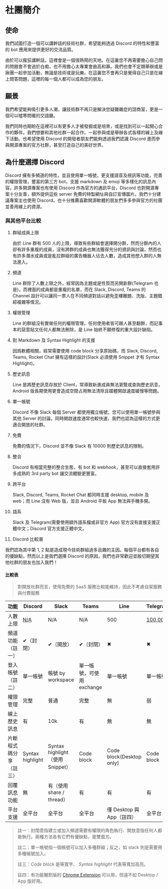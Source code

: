 # 社團簡介

## 使命

我們試圖打造一個可以講幹話的技術社群，希望能夠透過 Discord 的特性和豐富的 bot 應用來提供更好的交流品質。

由於可以瘋狂講幹話，這裡會是一個很熱鬧的天地。在這裏您不再需要擔心自己問的問題會不會過於白痴，也不用擔心太專業會曲高和寡。我們也會不定期舉辦或是揪團一起參加活動，無論是技術或是玩樂。在這裏您不會再只是覺得自己只是在線上問答問題，這裡的每一個人都可以成為您的朋友。

## 願景

我們希望能夠吸引更多人潮，讓技術群不再只是解決您疑難雜症的諮商室，更是一個可以噓寒問暖的交誼廳。

我們同時也期盼在這裡可以有更多人才被發掘或是培育，或是找到可以一起開心合作的夥伴。我們想要和其他社群一起合作，一起參與或是舉辦各式各樣的線上及線下活動。也希望使用 Discord 的開發者朋友們能夠透過我們認識 Discord 進而參與開源專案的官方社群，甚至打造自己的美好世界。

## 為什麼選擇 Discord

Discord 擁有多頻道的特性，並且使用單一帳號，更支援語音及視訊等功能，完善的權限管理，豐富的第三方 bot，支援 markdown 及 emoji 等多樣化的訊息內容。許多開源專案也有使用 Discord 作為官方的通訊平台，Discord 也對開源專案十分友善，額外提供這些 server 免費的特製網址與自訂宣傳圖片。我們十分建議專案主也使用 Discord，也十分推薦喜歡開源軟體的朋友們多多參與官方的社團並善用線上的資源。

### 與其他平台比較

1. 群組成員上限

   由於 Line 群有 500 人的上限，導致有些群組會選擇開分群，然而分群內的人卻有許多重複的成員，沒有跨群的成員也無法獲得充分的資訊與討論，然而也有許多潛水成員或是亂拉群組的廣告機器人佔去人數，造成其他想入群的人無法進入。

2. 頻道

   Line 群除了人數上限之外，經常因為主題或是性質而另開新群(Telegram 也是)，而裡面的成員都是重複的名單，而在 Slack, Discord, Teams 的 Channel 設計可以讓同一票人在不同頻道對話以避免歪樓離題、洗版、主題錯綜複雜等情況。

3. 權限管理

   Line 的群組沒有實做任何的權限管理，任何使用者皆可踢人甚至翻群，而記事本的惡意貼文任何人都無法刪除，是 Line 始終不願修復的重大設計缺陷。

4. 對 Markdown 及 Syntax Highlight 的支援

   因爲軟體相關，經常需要使用 code block 分享原始碼，而 Slack, Discord, Teams, Rocket Chat 擁有這樣的設計(Slack 必須使用 Snippet 才有 Syntax Highlight)。

5. 歷史訊息

   Line 是將歷史訊息存放於 Client，常導致新進成員無法瀏覽或查詢歷史訊息，Android 版長期使用更會造成空間占用無法清除且媒體開啟速度緩慢等問題。

6. 單一帳號

   Discord 不像 Slack 每個 Server 都使用獨立帳號，您可以使用單一帳號參與其他 Server 的討論，同時開啟速度通常也較快速，我們也認為這樣的方式更適合開放的社群。

7. 免費

   免費的情況下，Discord 並不像 Slack 有 10000 則歷史訊息的限制。

8. 整合

   Discord 有相當完整的整合生態，有 bot 和 webhook，甚至可以直接套用許多成熟的 3rd party bot 讓交流體驗更豐富。

9. 跨平台

   Slack, Discord, Teams, Rocket Chat 都同時支援 desktop, mobile 及 web；而 Line 沒有 Web 版，並且 Android 平板 App 無法與手機多開。

10. 語系

    Slack 及 Telegram(需要使用額外語系檔或非官方 App) 官方沒有直接支援正體中文；Discord 官方支援正體中文。

11. Discord 比較潮

我們認為其中第 1, 2 點是造成現今技術群組過多且雜的主因。每個平台都有各自的優缺點，然而以上是我們選擇 Discord 的原因，我們也非常歡迎並殷切期望其他社群的朋友也加入我們！

#### 比較表

> 對開放社群而言，使用免費的 SaaS 服務比較能維持，因此不考慮自架服務與付費服務

| 功能                   | Discord                                   | Slack                            | Teams                     | Line                      | Telegram                                              |
| ---------------------- | ----------------------------------------- | -------------------------------- | ------------------------- | ------------------------- | ----------------------------------------------------- |
| 人數上限               | [N/A](https://discordia.me/server-limits) | N/A                              | N/A                       | 500                       | [100,000](https://telegram.org/blog/admin-revolution) |
| 頻道功能（註一）       | ✔（封閉）                                 | ✔（開放）                        | ✔（封閉）                 | ✖                         | ✖                                                     |
| 登入帳號（註二）       | 單一帳號                                  | 帳號 by workspace                | 單一帳號，可使用 exchange | 單一帳號                  | 單一帳號                                              |
| 權限管理               | 完整                                      | 普通                             | 完整                      | 無                        | 弱                                                    |
| 線上歷史訊息           | 有                                        | 10k                              | 有                        | 無                        | 無                                                    |
| 片斷程式碼分享（註三） | Syntax highlight                          | Syntax highlight（使用 Snippet） | Code block                | Code block(Desktop only)  | Code block                                            |
| 回覆訊息功能           | 無                                        | 有（使用 share / thread）        | 有                        | 有                        | 有                                                    |
| 平台支援               | 全平台                                    | 全平台                           | 全平台                    | 僅 Desktop 與 App（註四） | 全平台                                                |

> 註一：封閉意指建立或加入頻道需要有權限的角色執行、開放意指任何人都能執行。兩種方法各有它們有優缺點，是雙面刃。
>
> 註二：單一帳號指一個帳號可以加入多種群組；反之，如 slack 則是需要用多種帳號加入。
>
> 註三：_Code block_ 是等寬字、 _Syntax highlight_ 代表等寬加高亮。
>
> 註四：有功能閹割版的 [Chrome Extension](https://chrome.google.com/webstore/detail/line/ophjlpahpchlmihnnnihgmmeilfjmjjc?hl=zh-TW) 可以用，但遠不如 Desktop / App 版好用。
